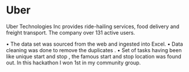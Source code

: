 # Uber
Uber Technologies Inc provides ride-hailing services, food delivery and freight transport. The company over 131 active users.			    	         				          

 
•	The data set was sourced from the web and ingested into Excel.
•	Data cleaning was done to remove the duplicates . 
•	Set of tasks having been like unique start and stop , the famous start and stop location was found out. In this hackathon I won 1st in my community group.


